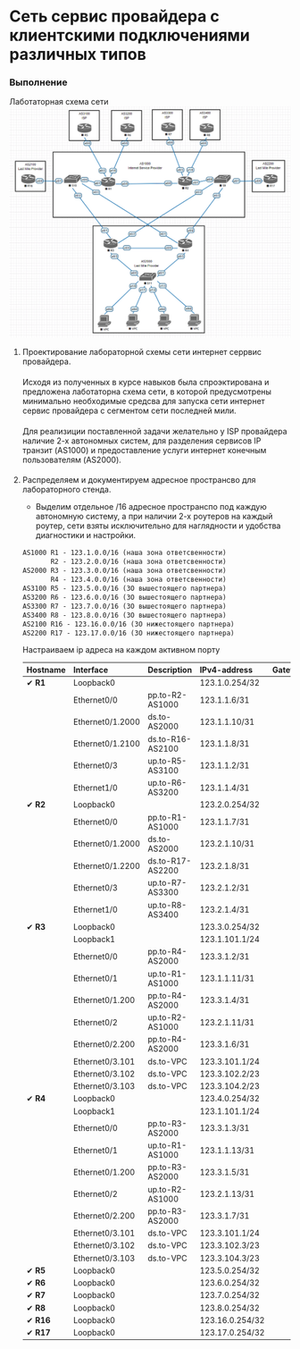 # Сеть сервис провайдера с клиентcкими подключениями различных типов

### Выполнение

Лаботаторная схема сети
![img.png](img.png)

1. Проектирование лабораторной схемы сети интернет серрвис провайдера.
   ####
   Исходя из полученных в курсе навыков была спроэктирована и предложена лаботаторна схема сети, в которой предусмотрены минимально необходимые средсва для запуска сети интернет сервис провайдера с сегментом сети последней мили.
   ####
   Для реализиции поставленной задачи желательно у ISP провайдера наличие 2-х автономных систем, для разделения сервисов IP транзит (AS1000) и предоставление услуги интернет конечным пользователям (AS2000).
   ####
2. Распределяем и документируем адресное пространсво для лабораторного стенда.
   * Выделим отдельное /16 адресное пространспо под каждую автономную систему, а при наличии 2-х роутеров на каждый роутер, сети взяты исключительно для наглядности и удобства диагностики и настройки.
   ```
   AS1000 R1 - 123.1.0.0/16 (наша зона ответсвенности) 
          R2 - 123.2.0.0/16 (наша зона ответсвенности)
   AS2000 R3 - 123.3.0.0/16 (наша зона ответсвенности)
          R4 - 123.4.0.0/16 (наша зона ответсвенности)
   AS3100 R5 - 123.5.0.0/16 (ЗО вышестоящего партнера)
   AS3200 R6 - 123.6.0.0/16 (ЗО вышестоящего партнера)
   AS3300 R7 - 123.7.0.0/16 (ЗО вышестоящего партнера)
   AS3400 R8 - 123.8.0.0/16 (ЗО вышестоящего партнера)
   AS2100 R16 - 123.16.0.0/16 (ЗО нижестоящего партнера)
   AS2200 R17 - 123.17.0.0/16 (ЗО нижестоящего партнера)
   ```
   Настраиваем ip адреса на каждом активном порту

   | Hostname | Interface        | Description      | IPv4-address    | Gateway |
   |----------|------------------|------------------|-----------------|---------|
   | ✔ **R1** | Loopback0        |                  | 123.1.0.254/32  |         |
   |          | Ethernet0/0      | pp.to-R2-AS1000  | 123.1.1.6/31    |         |
   |          | Ethernet0/1.2000 | ds.to-AS2000     | 123.1.1.10/31   |         |
   |          | Ethernet0/1.2100 | ds.to-R16-AS2100 | 123.1.1.8/31    |         |
   |          | Ethernet0/3      | up.to-R5-AS3100  | 123.1.1.2/31    |         |  
   |          | Ethernet1/0      | up.to-R6-AS3200  | 123.1.1.4/31    |         |
   | ✔ **R2** | Loopback0        |                  | 123.2.0.254/32  |         |
   |          | Ethernet0/0      | pp.to-R1-AS1000  | 123.1.1.7/31    |         |
   |          | Ethernet0/1.2000 | ds.to-AS2000     | 123.2.1.10/31   |         |
   |          | Ethernet0/1.2200 | ds.to-R17-AS2200 | 123.2.1.8/31    |         |
   |          | Ethernet0/3      | up.to-R7-AS3300  | 123.2.1.2/31    |         |
   |          | Ethernet1/0      | up.to-R8-AS3400  | 123.2.1.4/31    |         |
   | ✔ **R3** | Loopback0        |                  | 123.3.0.254/32  |         |
   |          | Loopback1        |                  | 123.1.101.1/24  |         |
   |          | Ethernet0/0      | pp.to-R4-AS2000  | 123.3.1.2/31    |         |
   |          | Ethernet0/1      | up.to-R1-AS1000  | 123.1.1.11/31   |         |
   |          | Ethernet0/1.200  | pp.to-R4-AS2000  | 123.3.1.4/31    |         |
   |          | Ethernet0/2      | up.to-R2-AS1000  | 123.2.1.11/31   |         |
   |          | Ethernet0/2.200  | pp.to-R4-AS2000  | 123.3.1.6/31    |         |
   |          | Ethernet0/3.101  | ds.to-VPC        | 123.3.101.1/24  |         |
   |          | Ethernet0/3.102  | ds.to-VPC        | 123.3.102.2/23  |         |
   |          | Ethernet0/3.103  | ds.to-VPC        | 123.3.104.2/23  |         |
   | ✔ **R4** | Loopback0        |                  | 123.4.0.254/32  |         |
   |          | Loopback1        |                  | 123.1.101.1/24  |         |
   |          | Ethernet0/0      | pp.to-R3-AS2000  | 123.3.1.3/31    |         |
   |          | Ethernet0/1      | up.to-R1-AS1000  | 123.1.1.13/31   |         |
   |          | Ethernet0/1.200  | pp.to-R3-AS2000  | 123.3.1.5/31    |         |
   |          | Ethernet0/2      | up.to-R2-AS1000  | 123.2.1.13/31   |         |
   |          | Ethernet0/2.200  | pp.to-R3-AS2000  | 123.3.1.7/31    |         |
   |          | Ethernet0/3.101  | ds.to-VPC        | 123.3.101.1/24  |         |
   |          | Ethernet0/3.102  | ds.to-VPC        | 123.3.102.3/23  |         |
   |          | Ethernet0/3.103  | ds.to-VPC        | 123.3.104.3/23  |         |
   | ✔ **R5** | Loopback0        |                  | 123.5.0.254/32  |         |
   | ✔ **R6** | Loopback0        |                  | 123.6.0.254/32  |         |
   | ✔ **R7** | Loopback0        |                  | 123.7.0.254/32  |         |
   | ✔ **R8** | Loopback0        |                  | 123.8.0.254/32  |         |
   | ✔ **R16** | Loopback0        |                  | 123.16.0.254/32 |         |
   | ✔ **R17** | Loopback0        |                  | 123.17.0.254/32 |         |